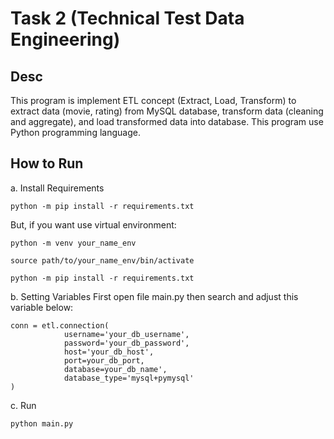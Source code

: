 # Task 2 (Technical Test Data Engineering)

## Desc
This program is implement ETL concept (Extract, Load, Transform) to extract data (movie, rating) from MySQL database, transform data (cleaning and aggregate), and load transformed data into database. This program use Python programming language.

## How to Run
a.	Install Requirements
```
python -m pip install -r requirements.txt
```
But, if you want use virtual environment:
```
python -m venv your_name_env
```
```
source path/to/your_name_env/bin/activate
```
```
python -m pip install -r requirements.txt
```

b.	Setting Variables
First open file main.py then search and adjust this variable below:

```
conn = etl.connection(
        	username='your_db_username', 
        	password='your_db_password', 
        	host='your_db_host', 
        	port=your_db_port, 
        	database=your_db_name', 
        	database_type='mysql+pymysql'
)
```

c.	Run
```
python main.py
```



